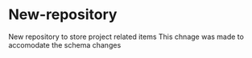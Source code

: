 # New-repository
New repository to store project related items
This chnage was made to accomodate the schema changes
